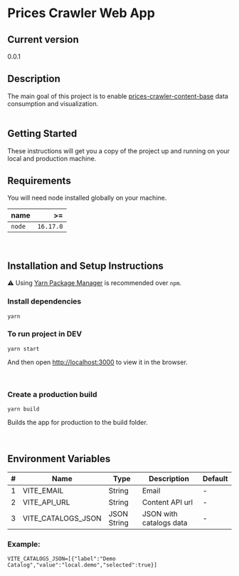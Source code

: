 # Prices Crawler Web App

## Current version

0.0.1
<br>

## Description

The main goal of this project is to enable [prices-crawler-content-base](https://github.com/prices-crawler/content-base) data consumption and visualization.
<br><br>

## Getting Started

These instructions will get you a copy of the project up and running on your local and production machine.

## Requirements

You will need node installed globally on your machine.

| name   |        >= |
| :----- | --------: |
| `node` | `16.17.0` |

<br>

## Installation and Setup Instructions

⚠️ Using [Yarn Package Manager](https://yarnpkg.com) is recommended over `npm`.

### Install dependencies

```shell
yarn
```

### To run project in DEV

```shell
yarn start
```

And then open <http://localhost:3000> to view it in the browser.

<br>

### Create a production build

```shell
yarn build
```

Builds the app for production to the build folder.

<br>

## Environment Variables

| #   | Name                    | Type        | Description             | Default |
| --- | ----------------------- | ----------- | ----------------------- | ------- |
| 1   | VITE_EMAIL         | String      | Email                   | -       |
| 2   | VITE_API_URL       | String      | Content API url         | -       |
| 3   | VITE_CATALOGS_JSON | JSON String | JSON with catalogs data | -       |

### Example:

```
VITE_CATALOGS_JSON=[{"label":"Demo Catalog","value":"local.demo","selected":true}]
```
